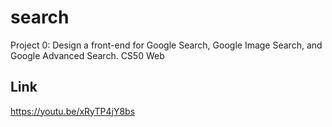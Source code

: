 # search
Project 0: Design a front-end for Google Search, Google Image Search, and Google Advanced Search.
CS50 Web
## Link
https://youtu.be/xRyTP4jY8bs
